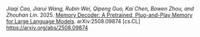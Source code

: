 *Jiaqi Cao, Jiarui Wang, Rubin Wei, Qipeng Guo, Kai Chen, Bowen Zhou, and Zhouhan Lin*. 2025. [Memory Decoder: A Pretrained, Plug-and-Play Memory for Large Language Models](https://arxiv.org/abs/2508.09874). arXiv:2508.09874 [cs.CL] https://arxiv.org/abs/2508.09874
